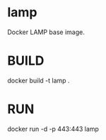 lamp
====

Docker LAMP base image.


BUILD
=====

docker build -t lamp .


RUN
===

docker run -d -p 443:443 lamp

